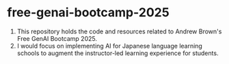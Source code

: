 # free-genai-bootcamp-2025
1. This repository holds the code and resources related to Andrew Brown's Free GenAI Bootcamp 2025.
2. I would focus on implementing AI for Japanese language learning schools to augment the instructor-led learning experience for students. 
